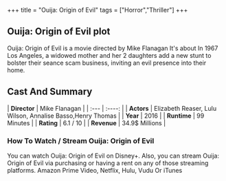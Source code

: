 +++
title = "Ouija: Origin of Evil"
tags = ["Horror","Thriller"]
+++
## Ouija: Origin of Evil plot
Ouija: Origin of Evil is a movie directed by Mike Flanagan It's about In 1967 Los Angeles, a widowed mother and her 2 daughters add a new stunt to bolster their seance scam business, inviting an evil presence into their home.
## Cast And Summary
| **Director**      | Mike Flanagan |
    | :---        |    :----:   |
    |  **Actors** | Elizabeth Reaser, Lulu Wilson, Annalise Basso,Henry Thomas |
    | **Year**   | 2016    |
    |  **Runtime** | 99 Minutes |
    |  **Rating** | 6.1 / 10 | 
    |  **Revenue** | 34.9$ Millions |
### How To Watch / Stream Ouija: Origin of Evil
You can watch Ouija: Origin of Evil on Disney+.
Also, you can stream Ouija: Origin of Evil via purchasing or having a rent on any of those streaming platforms.
Amazon Prime Video, Netflix, Hulu, Vudu Or iTunes